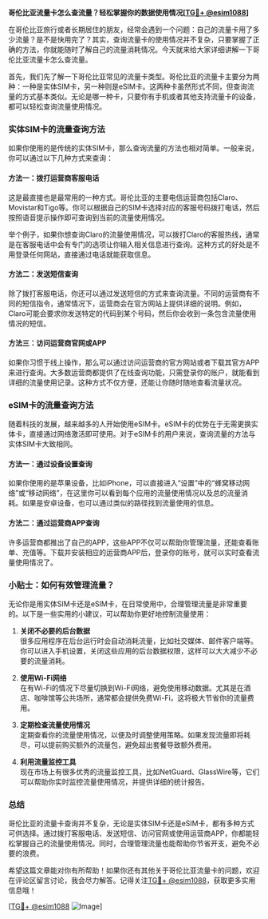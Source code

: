 **哥伦比亚流量卡怎么查流量？轻松掌握你的数据使用情况[[TG💪+ @esim1088](https://t.me/s/esim1088)]**

在哥伦比亚旅行或者长期居住的朋友，经常会遇到一个问题：自己的流量卡用了多少流量？是不是快用完了？其实，查询流量卡的使用情况并不复杂，只要掌握了正确的方法，你就能随时了解自己的流量消耗情况。今天就来给大家详细讲解一下哥伦比亚流量卡怎么查流量。

首先，我们先了解一下哥伦比亚常见的流量卡类型。哥伦比亚的流量卡主要分为两种：一种是实体SIM卡，另一种则是eSIM卡。这两种卡虽然形式不同，但查询流量的方式基本类似。无论是哪一种卡，只要你有手机或者其他支持流量卡的设备，都可以轻松查询流量使用情况。

### 实体SIM卡的流量查询方法

如果你使用的是传统的实体SIM卡，那么查询流量的方法也相对简单。一般来说，你可以通过以下几种方式来查询：

#### 方法一：拨打运营商客服电话

这是最直接也是最常用的一种方式。哥伦比亚的主要电信运营商包括Claro、Movistar和Tigo等。你可以根据自己的SIM卡选择对应的客服号码拨打电话，然后按照语音提示操作即可查询到当前的流量使用情况。

举个例子，如果你想查询Claro的流量使用情况，可以拨打Claro的客服热线，通常是在客服电话中会有专门的选项让你输入相关信息进行查询。这种方式的好处是不用登录任何网站，直接通过电话就能获取信息。

#### 方法二：发送短信查询

除了拨打客服电话，你还可以通过发送短信的方式来查询流量。不同的运营商有不同的短信指令，通常情况下，运营商会在官方网站上提供详细的说明。例如，Claro可能会要求你发送特定的代码到某个号码，然后你会收到一条包含流量使用情况的短信。

#### 方法三：访问运营商官网或APP

如果你习惯于线上操作，那么可以通过访问运营商的官方网站或者下载其官方APP来进行查询。大多数运营商都提供了在线查询功能，只需登录你的账户，就能看到详细的流量使用记录。这种方式不仅方便，还能让你随时随地查看流量状况。

### eSIM卡的流量查询方法

随着科技的发展，越来越多的人开始使用eSIM卡。eSIM卡的优势在于无需更换实体卡，直接通过网络激活即可使用。对于eSIM卡的用户来说，查询流量的方法与实体SIM卡大致相同。

#### 方法一：通过设备设置查询

如果你使用的是苹果设备，比如iPhone，可以直接进入“设置”中的“蜂窝移动网络”或“移动网络”，在这里你可以看到每个应用的流量使用情况以及总的流量消耗。如果是安卓设备，也可以通过类似的路径找到流量使用的信息。

#### 方法二：通过运营商APP查询

许多运营商都推出了自己的APP，这些APP不仅可以帮助你管理流量，还能查看账单、充值等。下载并安装相应的运营商APP后，登录你的账号，就可以实时查看流量使用情况了。

### 小贴士：如何有效管理流量？

无论你是用实体SIM卡还是eSIM卡，在日常使用中，合理管理流量是非常重要的。以下是一些实用的小建议，可以帮助你更好地控制流量使用：

1. **关闭不必要的后台数据**  
   很多应用程序在后台运行时会自动消耗流量，比如社交媒体、邮件客户端等。你可以进入手机设置，关闭这些应用的后台数据权限，这样可以大大减少不必要的流量消耗。

2. **使用Wi-Fi网络**  
   在有Wi-Fi的情况下尽量切换到Wi-Fi网络，避免使用移动数据。尤其是在酒店、咖啡馆等公共场所，通常都会提供免费Wi-Fi，这将极大节省你的流量费用。

3. **定期检查流量使用情况**  
   定期查看你的流量使用情况，以便及时调整使用策略。如果发现流量即将耗尽，可以提前购买额外的流量包，避免超出套餐导致额外费用。

4. **利用流量监控工具**  
   现在市场上有很多优秀的流量监控工具，比如NetGuard、GlassWire等，它们可以帮助你实时监控流量使用情况，并提供详细的统计报告。

### 总结

哥伦比亚的流量卡查询并不复杂，无论是实体SIM卡还是eSIM卡，都有多种方式可供选择。通过拨打客服电话、发送短信、访问官网或使用运营商APP，你都能轻松掌握自己的流量使用情况。同时，合理管理流量也能帮助你节省开支，避免不必要的浪费。

希望这篇文章能对你有所帮助！如果你还有其他关于哥伦比亚流量卡的问题，欢迎在评论区留言讨论，我会尽力解答。记得关注[TG💪+ @esim1088](https://t.me/s/esim1088)，获取更多实用信息哦！

[[TG💪+ @esim1088](https://t.me/s/esim1088) ![Image](https://i.postimg.cc/4NQfJmqS/Snipaste-2025-05-13-00-14-12.png)]